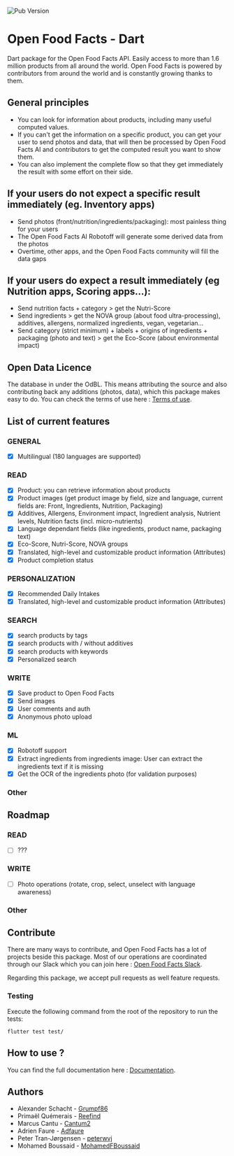![Pub Version](https://img.shields.io/pub/v/openfoodfacts?&colorB=green)

# Open Food Facts - Dart
Dart package for the Open Food Facts API. Easily access to more than 1.6 million products from all around the world.
Open Food Facts is powered by contributors from around the world and is constantly growing thanks to them.

## General principles
- You can look for information about products, including many useful computed values. 
- If you can't get the information on a specific product, you can get your user to send photos and data, that will then be processed by Open Food Facts AI and contributors to get the computed result you want to show them.
- You can also implement the complete flow so that they get immediately the result with some effort on their side.

## If your users do not expect a specific result immediately (eg. Inventory apps)
- Send photos (front/nutrition/ingredients/packaging): most painless thing for your users
- The Open Food Facts AI Robotoff will generate some derived data from the photos
- Overtime, other apps, and the Open Food Facts community will fill the data gaps

## If your users do expect a result immediately (eg Nutrition apps, Scoring apps…):
- Send nutrition facts + category > get the Nutri-Score
- Send ingredients > get the NOVA group (about food ultra-processing), additives, allergens, normalized ingredients, vegan, vegetarian…
- Send category (strict minimum) + labels + origins of ingredients + packaging (photo and text) > get the Eco-Score (about environmental impact)

## Open Data Licence
The database in under the OdBL. This means attributing the source and also contributing back any additions (photos, data), which this package makes easy to do.
You can check the terms of use here : [Terms of use](https://world.openfoodfacts.org/terms-of-use).

## List of current features

### GENERAL
- [x] Multilingual (180 languages are supported)

### READ
- [x] Product: you can retrieve information about products
- [x] Product images (get product image by field, size and language, current fields are: Front, Ingredients, Nutrition, Packaging)
- [x] Additives, Allergens, Environment impact, Ingredient analysis, Nutrient levels, Nutrition facts (incl. micro-nutrients)
- [x] Language dependant fields (like ingredients, product name, packaging text)
- [x] Eco-Score, Nutri-Score, NOVA groups
- [x] Translated, high-level and customizable product information (Attributes)
- [x] Product completion status

### PERSONALIZATION
- [x] Recommended Daily Intakes
- [x] Translated, high-level and customizable product information (Attributes)

### SEARCH
- [x] search products by tags
- [x] search products with / without additives
- [x] search products with keywords
- [x] Personalized search

### WRITE
- [x] Save product to Open Food Facts 
- [x] Send images
- [x] User comments and auth
- [x] Anonymous photo upload

### ML
- [x] Robotoff support
- [x] Extract ingredients from ingredients image: User can extract the ingredients text if it is missing
- [x] Get the OCR of the ingredients photo (for validation purposes)

### Other

## Roadmap


### READ
- [ ] ???

### WRITE
- [ ] Photo operations (rotate, crop, select, unselect with language awareness)

### Other

## Contribute
There are many ways to contribute, and Open Food Facts has a lot of projects beside this package.
Most of our operations are coordinated through our Slack which you can join here : [Open Food Facts Slack](https://openfoodfacts.slack.com).

Regarding this package, we accept pull requests as well feature requests.

### Testing

Execute the following command from the root of the repository to run the tests:

```
flutter test test/
```

## How to use ?
You can find the full documentation here : [Documentation](https://github.com/openfoodfacts/openfoodfacts-dart/blob/master/DOCUMENTATION.md).

## Authors
* Alexander Schacht - [Grumpf86](https://github.com/Grumpf86)
* Primaël Quémerais - [Reefind](https://gitlab.com/Reefind)
* Marcus Cantu - [Cantum2](https://github.com/Cantum2)
* Adrien Faure - [Adfaure](https://github.com/adfaure)
* Peter Tran-Jørgensen - [peterwvj](https://github.com/peterwvj)
* Mohamed Boussaid - [MohamedFBoussaid](https://github.com/MohamedFBoussaid)
